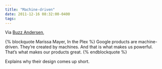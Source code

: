 ```yaml
---
title: "Machine-driven"
date: 2011-12-16 08:32:00-0400
tags: 
---
```


Via [Buzz Andersen](http://log.scifihifi.com/), 

{% blockquote Marissa Mayer, In the Plex %}
Google products are machine-driven. They’re created by machines. And that is what makes us powerful. That’s what makes our products great.
{% endblockquote %}

Explains why their design comes up short.
